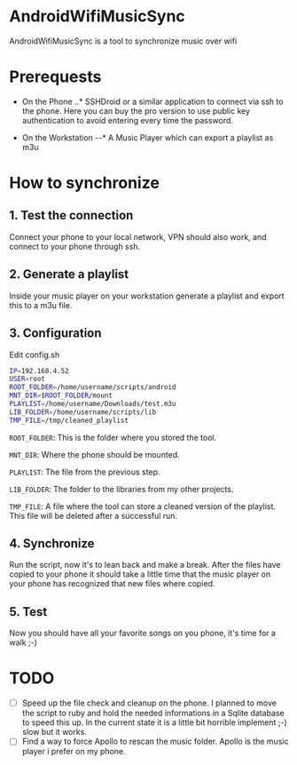 # AndroidWifiMusicSync
AndroidWifiMusicSync is a tool to synchronize music over wifi

# Prerequests
* On the Phone
..* SSHDroid or a similar application to connect via ssh to the phone. Here you can buy the pro version to use public key authentication to avoid entering every time the password.

* On the Workstation
--* A Music Player which can export a playlist as m3u

# How to synchronize

## 1. Test the connection
Connect your phone to your local network, VPN should also work, and connect to your phone through ssh.

## 2. Generate a playlist
Inside your music player on your workstation generate a playlist and export this to a m3u file.

## 3. Configuration
Edit config.sh

```bash
IP=192.168.4.52
USER=root
ROOT_FOLDER=/home/username/scripts/android
MNT_DIR=$ROOT_FOLDER/mount
PLAYLIST=/home/username/Downloads/test.m3u
LIB_FOLDER=/home/username/scripts/lib
TMP_FILE=/tmp/cleaned_playlist
```

`ROOT_FOLDER`: This is the folder where you stored the tool.

`MNT_DIR`: Where the phone should be mounted.

`PLAYLIST`: The file from the previous step.

`LIB_FOLDER`: The folder to the libraries from my other projects.

`TMP_FILE`: A file where the tool can store a cleaned version of the playlist. This file will be deleted after a successful run.

## 4. Synchronize
Run the script, now it's to lean back and make a break. After the files have copied to your phone it should take a little time that the music player on your phone has recognized that new files where copied.

## 5. Test
Now you should have all your favorite songs on you phone, it's time for a walk ;-)

# TODO
* [ ] Speed up the file check and cleanup on the phone. I planned to move the script to ruby and hold the needed informations in a Sqlite database to speed this up. In the current state it is a little bit horrible implement ;-) slow but it works.
* [ ] Find a way to force Apollo to rescan the music folder. Apollo is the music player i prefer on my phone. 

